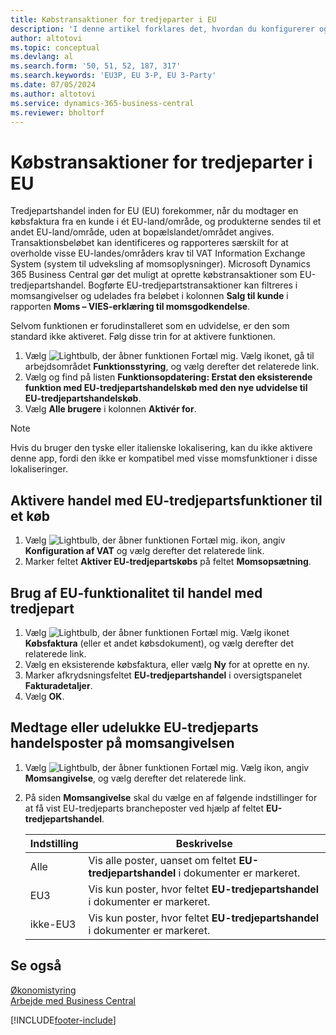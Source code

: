 ```yaml
---
title: Købstransaktioner for tredjeparter i EU
description: 'I denne artikel forklares det, hvordan du konfigurerer og bruger tredjepartskøbstransaktioner i Den Europæiske Union (EU).'
author: altotovi
ms.topic: conceptual
ms.devlang: al
ms.search.form: '50, 51, 52, 187, 317'
ms.search.keywords: 'EU3P, EU 3-P, EU 3-Party'
ms.date: 07/05/2024
ms.author: altotovi
ms.service: dynamics-365-business-central
ms.reviewer: bholtorf
---
```


# Købstransaktioner for tredjeparter i EU

Tredjepartshandel inden for EU (EU) forekommer, når du modtager en købsfaktura fra en kunde i ét EU-land/område, og produkterne sendes til et andet EU-land/område, uden at bopælslandet/området angives. Transaktionsbeløbet kan identificeres og rapporteres særskilt for at overholde visse EU-landes/områders krav til VAT Information Exchange System (system til udveksling af momsoplysninger). Microsoft Dynamics 365 Business Central gør det muligt at oprette købstransaktioner som EU-tredjepartshandel. Bogførte EU-tredjepartstransaktioner kan filtreres i momsangivelser og udelades fra beløbet i kolonnen **Salg til kunde** i rapporten **Moms – VIES-erklæring til momsgodkendelse**.

Selvom funktionen er forudinstalleret som en udvidelse, er den som standard ikke aktiveret. Følg disse trin for at aktivere funktionen.

1. Vælg ![Lightbulb, der åbner funktionen Fortæl mig.](media/ui-search/search_small.png "Fortæl mig, hvad du vil foretage dig") Vælg ikonet, gå til arbejdsområdet **Funktionsstyring**, og vælg derefter det relaterede link.
2. Vælg og find på listen **Funktionsopdatering: Erstat den eksisterende funktion med EU-tredjepartshandelskøb med den nye udvidelse til EU-tredjepartshandelskøb**.
3. Vælg **Alle brugere** i kolonnen **Aktivér for**.

> [!NOTE]
> Hvis du bruger den tyske eller italienske lokalisering, kan du ikke aktivere denne app, fordi den ikke er kompatibel med visse momsfunktioner i disse lokaliseringer.  

## Aktivere handel med EU-tredjepartsfunktioner til et køb

1. Vælg ![Lightbulb, der åbner funktionen Fortæl mig.](media/ui-search/search_small.png "Fortæl mig, hvad du vil foretage dig") ikon, angiv **Konfiguration af VAT** og vælg derefter det relaterede link.
2. Marker feltet **Aktiver EU-tredjepartskøbs** på feltet **Momsopsætning**.

## Brug af EU-funktionalitet til handel med tredjepart

1. Vælg ![Lightbulb, der åbner funktionen Fortæl mig.](media/ui-search/search_small.png "Fortæl mig, hvad du vil foretage dig") Vælg ikonet **Købsfaktura** (eller et andet købsdokument), og vælg derefter det relaterede link.
2. Vælg en eksisterende købsfaktura, eller vælg **Ny** for at oprette en ny.
3. Marker afkrydsningsfeltet **EU-tredjepartshandel** i oversigtspanelet **Fakturadetaljer**.
4. Vælg **OK**.

## Medtage eller udelukke EU-tredjeparts handelsposter på momsangivelsen

1. Vælg ![Lightbulb, der åbner funktionen Fortæl mig.](media/ui-search/search_small.png "Fortæl mig, hvad du vil foretage dig") Vælg ikon, angiv **Momsangivelse**, og vælg derefter det relaterede link.
2. På siden **Momsangivelse** skal du vælge en af følgende indstillinger for at få vist EU-tredjeparts brancheposter ved hjælp af feltet **EU-tredjepartshandel**.

    | Indstilling | Beskrivelse |
    |--------|-------------|
    | Alle | Vis alle poster, uanset om feltet **EU-tredjepartshandel** i dokumenter er markeret. |
    | EU3 | Vis kun poster, hvor feltet **EU-tredjepartshandel** i dokumenter er markeret. |
    | ikke-EU3 | Vis kun poster, hvor feltet **EU-tredjepartshandel** i dokumenter er markeret. |


## Se også
[Økonomistyring](finance.md)  
[Arbejde med Business Central](ui-work-product.md)

[!INCLUDE[footer-include](includes/footer-banner.md)]
